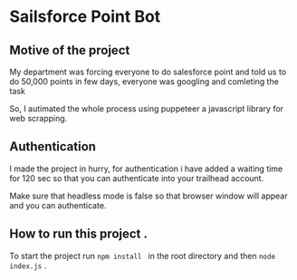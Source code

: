 
# Sailsforce Point Bot

## Motive of the project
My department was forcing everyone to do salesforce point and told us to do 50,000 points in few days, everyone was googling and comleting the task

So, I autimated the whole process using puppeteer a javascript library for web scrapping.

## Authentication 

I made the project in hurry, for authentication i have added a waiting time for 120 sec so that you can authenticate into your trailhead account.

Make sure that headless mode is false so that browser window will appear and you can authenticate.


## How to run this project .
To start the project run 
```npm install ``` in the root directory and then ```node index.js``` .





